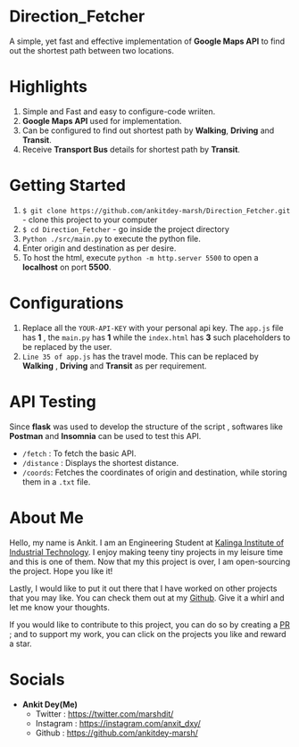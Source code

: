 # Direction_Fetcher
A simple, yet fast and effective implementation of __Google Maps API__ to find out the shortest path between two locations. 

# Highlights
1. Simple and Fast and easy to configure-code wriiten.
2. __Google Maps API__ used for implementation.
3. Can be configured to find out shortest path by __Walking__, __Driving__ and __Transit__.
4. Receive __Transport Bus__ details for shortest path by __Transit__.


# Getting Started
1. `$ git clone https://github.com/ankitdey-marsh/Direction_Fetcher.git` - clone this project to your computer
2. `$ cd Direction_Fetcher` - go inside the project directory
3. `Python ./src/main.py` to execute the python file.
4. Enter origin and destination as per desire.
5. To host the html, execute `python -m http.server 5500` to open a __localhost__ on port __5500__.

# Configurations
1. Replace all the `YOUR-API-KEY` with your personal api key. The `app.js` file has __1__ , the `main.py` has __1__ while the `index.html` has __3__ such placeholders to be replaced by the user.
2. `Line 35 of app.js` has the travel mode. This can be replaced by __Walking__ , __Driving__ and __Transit__ as per requirement.

# API Testing
 Since __flask__ was used to develop the structure of the script , softwares like __Postman__ and __Insomnia__ can be used to test this API.

 - `/fetch` : To fetch the basic API.
 - `/distance` : Displays the shortest distance.
 - `/coords`: Fetches the coordinates of origin and destination, while storing them in a `.txt` file.

# About Me
Hello, my name is Ankit. I am an Engineering Student at [Kalinga Institute of Industrial Technology](https://kiit.ac.in/). I enjoy making teeny tiny projects in
my leisure time and this is one of them. Now that my this project is over, I am open-sourcing the project. Hope you like it!

Lastly, I would like to put it out there that I have worked on other projects that you may like. You can check them out at my [Github](https://github.com/ankitdey-marsh/). Give it a whirl and let me know your thoughts.

If you would like to contribute to this project, you can do so by creating a [PR](https://help.github.com/articles/about-pull-requests/) ; and to support my work, you can click on the projects you like and reward a star.

# Socials

- __Ankit Dey(Me)__
    - Twitter : https://twitter.com/marshdit/
    - Instagram : https://instagram.com/anxit_dxy/
    - Github : https://github.com/ankitdey-marsh/



